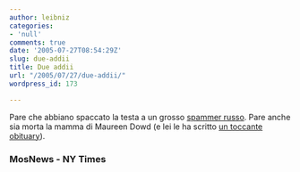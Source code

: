 ```yaml
---
author: leibniz
categories:
- 'null'
comments: true
date: '2005-07-27T08:54:29Z'
slug: due-addii
title: Due addii
url: "/2005/07/27/due-addii/"
wordpress_id: 173

---
```

Pare che abbiano spaccato la testa a un grosso [spammer russo](https://mosnews.com/news/2005/07/25/spammerdead.shtml). Pare anche sia morta la mamma di Maureen Dowd (e lei le ha scritto [un toccante obituary](https://www.nytimes.com/2005/07/24/weekinreview/24dowd.html?ei=5090&en=6242969469862e90&ex=1279857600&adxnnl=1&partner=rssuserland&emc=rss&pagewanted=print&adxnnlx=1122453756-5zDzxgbkDpWmsYPM2flzew)).  



### MosNews - NY Times
